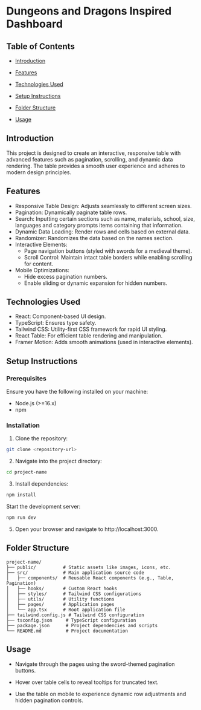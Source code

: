 # Dungeons and Dragons Inspired Dashboard

## Table of Contents

- [Introduction](#introduction)

- [Features](#features)

- [Technologies Used](#technologies-used)

- [Setup Instructions](#setup-instructions)

- [Folder Structure](#folder-structure)

- [Usage](#usage)



## Introduction

This project is designed to create an interactive, responsive table with advanced features such as pagination, scrolling, and dynamic data rendering. The table provides a smooth user experience and adheres to modern design principles.

## Features

- Responsive Table Design: Adjusts seamlessly to different screen sizes.
- Pagination: Dynamically paginate table rows.
- Search: Inputting certain sections such as name, materials, school, size, languages and category prompts items containing that information.
- Dynamic Data Loading: Render rows and cells based on external data.
- Randomizer: Randomizes the data based on the names section.
- Interactive Elements:
  - Page navigation buttons (styled with swords for a medieval theme).
  - Scroll Control: Maintain intact table borders while enabling scrolling for content.
- Mobile Optimizations:
  - Hide excess pagination numbers.
  - Enable sliding or dynamic expansion for hidden numbers.


## Technologies Used
- React: Component-based UI design.
- TypeScript: Ensures type safety.
- Tailwind CSS: Utility-first CSS framework for rapid UI styling.
- React Table: For efficient table rendering and manipulation.
- Framer Motion: Adds smooth animations (used in interactive elements).


## Setup Instructions

### Prerequisites

Ensure you have the following installed on your machine:

- Node.js (>=16.x)
- npm

### Installation

1. Clone the repository:
```bash
git clone <repository-url>
```

2. Navigate into the project directory:
```bash
cd project-name
```

3. Install dependencies:
```bash
npm install
```

Start the development server:
```bash
npm run dev
```

5. Open your browser and navigate to http://localhost:3000.


## Folder Structure

```
project-name/
├── public/          # Static assets like images, icons, etc.
├── src/             # Main application source code
│   ├── components/  # Reusable React components (e.g., Table, Pagination)
│   ├── hooks/       # Custom React hooks
│   ├── styles/      # Tailwind CSS configurations
│   ├── utils/       # Utility functions
│   ├── pages/       # Application pages
│   └── app.tsx      # Root application file
├── tailwind.config.js # Tailwind CSS configuration
├── tsconfig.json     # TypeScript configuration
├── package.json      # Project dependencies and scripts
└── README.md         # Project documentation
```

## Usage

- Navigate through the pages using the sword-themed pagination buttons.

- Hover over table cells to reveal tooltips for truncated text.

- Use the table on mobile to experience dynamic row adjustments and hidden pagination controls.
